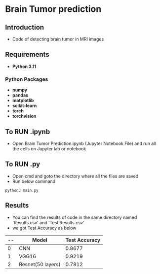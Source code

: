 # Brain Tumor prediction
## Introduction
- Code of detecting brain tumor in MRI images
  
## Requirements
- **Python 3.11**

### Python Packages
- **numpy**
- **pandas**
- **matplotlib**
- **scikit-learn**
- **torch**
- **torchvision**
## To RUN .ipynb
- Open Brain Tumor Prediction.ipynb (Jupyter Notebook File) and run all the cells on Jupyter lab or notebook 
## To RUN .py
- Open cmd and goto the directory where all the files are saved
- Run below command
```
python3 main.py
```
## Results
- You can find the results of code in the same directory named 'Results.csv' and 'Test Results.csv'
- we got Test Accuracy as below

| -- | Model |  Test Accuracy |
| -- | -- | -- |
| 0 | CNN | 0.8677 |
| 1 | VGG16 | 0.9219 |
| 2 | Resnet(50 layers) | 0.7812 |
